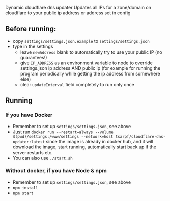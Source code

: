 Dynamic cloudflare dns updater
Updates all IPs for a zone/domain on cloudflare to your public ip address or address set in config

## Before running:
- copy `settings/settings.json.example` to `settings/settings.json`
- type in the settings
    * leave `newAddress` blank to automatically try to use your public IP (no guarantees!)
    * give `IP_ADDRESS` as an environment variable to node to override settings.json ip address AND public ip (for example for running the program periodically while getting the ip address from somewhere else)
    * clear `updateInterval` field completely to run only once

## Running
### If you have Docker
- Remember to set up `settings/settings.json`, see above 
- Just run `docker run --restart=always --volume $(pwd)/settings:/www/settings --network=host tsarpf/cloudflare-dns-updater:latest` since the image is already in docker hub, and it will download the image, start running, automatically start back up if the server restarts etc.
- You can also use `./start.sh`

### Without docker, if you have Node & npm
- Remember to set up `settings/settings.json`, see above
- `npm install`
- `npm start`
